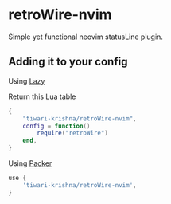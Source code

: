# retroWire-nvim

Simple yet functional neovim statusLine plugin.

## Adding it to your config

Using [Lazy](https://github.com/folke/lazy.nvim)

Return this Lua table

```lua
{
    "tiwari-krishna/retroWire-nvim",
    config = function()
        require("retroWire")
    end,
}
```

Using [Packer](https://github.com/wbthomason/packer.nvim)

```lua
use {
    'tiwari-krishna/retroWire-nvim',
}
```
